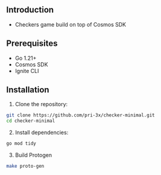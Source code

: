 ## Introduction

- Checkers game build on top of Cosmos SDK


## Prerequisites

- Go 1.21+
- Cosmos SDK
- Ignite CLI

## Installation

1. Clone the repository:
```bash
git clone https://github.com/pri-3x/checker-minimal.git
cd checker-minimal
```

2. Install dependencies:
```bash
go mod tidy
```
3. Build Protogen
```bash
make proto-gen
```
